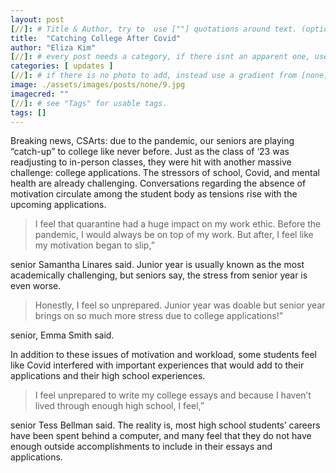 ```yaml
---
layout: post
[//]: # Title & Author, try to  use [""] quotations around text. (optional, just formality).
title:  "Catching College After Covid"
author: "Eliza Kim"
[//]: # every post needs a category, if there isnt an apparent one, use [misc].
categories: [ updates ]
[//]: # if there is no photo to add, instead use a gradient from [none] folder by picking a number from 1-10. (all gradients are .jpg)
image: ./assets/images/posts/none/9.jpg
imagecred: ""
[//]: # see "Tags" for usable tags.
tags: []
---
```

Breaking news, CSArts: due to the pandemic, our seniors are playing “catch-up” to college like never before. Just as the class of ‘23 was readjusting to in-person classes, they were hit with another massive challenge: college applications. The stressors of school, Covid, and mental health are already challenging. Conversations regarding the absence of motivation circulate among the student body as tensions rise with the upcoming applications. 

> I feel that quarantine had a huge impact on my work ethic. Before the pandemic, I would always be on top of my work. But after, I feel like my motivation began to slip,” 

senior Samantha Linares said. Junior year is usually known as the most academically challenging, but seniors say, the stress from senior year is even worse. 

> Honestly, I feel so unprepared. Junior year was doable but senior year brings on so much more stress due to college applications!”  

senior, Emma Smith said. 

In addition to these issues of motivation and workload, some students feel like Covid interfered with important experiences that would add to their applications and their high school experiences. 

> I feel unprepared to write my college essays and because I haven’t lived through enough high school, I feel,” 

senior Tess Bellman said. The reality is, most high school students’ careers have been spent behind a computer, and many feel that they do not have enough outside accomplishments to include in their essays and applications.
